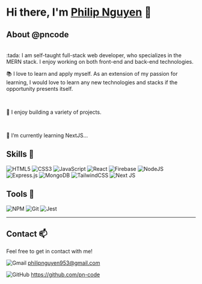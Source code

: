 # Hi there, I'm <a href="" target="_blank" rel="noreferrer">Philip Nguyen</a> 👋

## About @pncode

<p>
<br>
:tada: I am self-taught full-stack web developer, who specializes in the MERN stack. I enjoy working on both front-end and back-end technologies.

<br>

:books: I love to learn and apply myself. As an extension of my passion for learning, I would love to learn any new technologies and stacks if the opportunity presents itself. 

<br>
  
:hammer: I enjoy building a variety of projects. 
  
<br>
  
🌱 I’m currently learning NextJS...  
</p>

## Skills :briefcase:
![HTML5](https://img.shields.io/badge/html5-%23E34F26.svg?style=for-the-badge&logo=html5&logoColor=white)
![CSS3](https://img.shields.io/badge/css3-%231572B6.svg?style=for-the-badge&logo=css3&logoColor=white)
![JavaScript](https://img.shields.io/badge/javascript-%23323330.svg?style=for-the-badge&logo=javascript&logoColor=%23F7DF1E)
![React](https://img.shields.io/badge/react-%2320232a.svg?style=for-the-badge&logo=react&logoColor=%2361DAFB)
![Firebase](https://img.shields.io/badge/Firebase-039BE5?style=for-the-badge&logo=Firebase&logoColor=white)
![NodeJS](https://img.shields.io/badge/node.js-6DA55F?style=for-the-badge&logo=node.js&logoColor=white)
![Express.js](https://img.shields.io/badge/express.js-%23404d59.svg?style=for-the-badge&logo=express&logoColor=%2361DAFB)
![MongoDB](https://img.shields.io/badge/MongoDB-%234ea94b.svg?style=for-the-badge&logo=mongodb&logoColor=white)
![TailwindCSS](https://img.shields.io/badge/tailwindcss-%2338B2AC.svg?style=for-the-badge&logo=tailwind-css&logoColor=white)
![Next JS](https://img.shields.io/badge/Next-black?style=for-the-badge&logo=next.js&logoColor=white)

## Tools :wrench: 
![NPM](https://img.shields.io/badge/NPM-%23000000.svg?style=for-the-badge&logo=npm&logoColor=white)
![Git](https://img.shields.io/badge/git-%23F05033.svg?style=for-the-badge&logo=git&logoColor=white)
![Jest](https://img.shields.io/badge/-jest-%23C21325?style=for-the-badge&logo=jest&logoColor=white)

___

## Contact 📫

Feel free to get in contact with me! 


![Gmail](https://img.shields.io/badge/Gmail-D14836?style=for-the-badge&logo=gmail&logoColor=white)
philipnguyen953@gmail.com

![GitHub](https://img.shields.io/badge/github-%23121011.svg?style=for-the-badge&logo=github&logoColor=white)
https://github.com/pn-code

<!--- ![LinkedIn](https://img.shields.io/badge/linkedin-%230077B5.svg?style=for-the-badge&logo=linkedin&logoColor=white) --->

<!--- Insert Personal Portfolio Website --->
